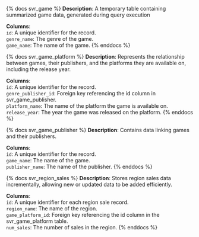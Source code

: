 {% docs svr_game %}
**Description**: A temporary table containing summarized game data, generated during query execution

**Columns**:  
`id`: A unique identifier for the record.  
`genre_name`: The genre of the game.  
`game_name`: The name of the game.
{% enddocs %}


{% docs svr_game_platform %}
**Description**: Represents the relationship between games, their publishers, and the platforms they are available on, including the release year.

**Columns**:  
`id`: A unique identifier for the record.  
`genre_publisher_id`: Foreign key referencing the id column in svr_game_publisher.  
`platform_name`: The name of the platform the game is available on.  
`release_year`: The year the game was released on the platform.
{% enddocs %}


{% docs svr_game_publisher %}
**Description**: Contains data linking games and their publishers.

**Columns**:  
`id`: A unique identifier for the record.  
`game_name`: The name of the game.  
`publisher_name`: The name of the publisher.
{% enddocs %}


{% docs svr_region_sales %}
**Description**: Stores region sales data incrementally, allowing new or updated data to be added efficiently.

**Columns**:  
`id`: A unique identifier for each region sale record.  
`region_name`: The name of the region.  
`game_platform_id`: Foreign key referencing the id column in the svr_game_platform table.  
`num_sales`: The number of sales in the region.
{% enddocs %}

